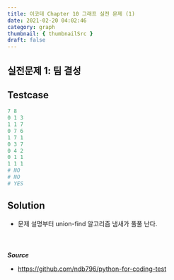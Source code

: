 ```yaml
---
title: 이코테 Chapter 10 그래프 실전 문제 (1)
date: 2021-02-20 04:02:46
category: graph
thumbnail: { thumbnailSrc }
draft: false
---
```


## 실전문제 1: 팀 결성

## Testcase

```py
7 8
0 1 3
1 1 7
0 7 6
1 7 1
0 3 7
0 4 2
0 1 1
1 1 1
# NO
# NO
# YES
```

## Solution

- 문제 설명부터 union-find 알고리즘 냄새가 풀풀 난다.

```py

```

#

**_Source_**

- https://github.com/ndb796/python-for-coding-test

